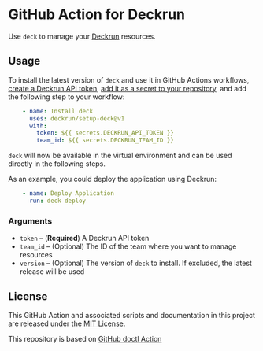 # GitHub Action for Deckrun

Use `deck` to manage your [Deckrun](https://deckrun.com) resources.

## Usage

To install the latest version of `deck` and use it in GitHub Actions workflows, [create a Deckrun API token](https://deckrun.com/docs/getting-started/install-deck-cli#step-1-create-an-api-token), [add it as a secret to your repository](https://docs.github.com/en/actions/security-for-github-actions/security-guides/using-secrets-in-github-actions#creating-encrypted-secrets-for-a-repository), and add the following step to your workflow:

```yaml
    - name: Install deck
      uses: deckrun/setup-deck@v1
      with:
        token: ${{ secrets.DECKRUN_API_TOKEN }}
        team_id: ${{ secrets.DECKRUN_TEAM_ID }}
```

`deck` will now be available in the virtual environment and can be used directly in the following steps.

As an example, you could deploy the application using Deckrun:

```yaml
    - name: Deploy Application
      run: deck deploy
```

### Arguments

- `token` – (**Required**) A Deckrun API token
- `team_id` – (Optional) The ID of the team where you want to manage resources
- `version` – (Optional) The version of `deck` to install. If excluded, the latest release will be used

## License

This GitHub Action and associated scripts and documentation in this project are released under the [MIT License](LICENSE).

This repository is based on [GitHub doctl Action](https://github.com/digitalocean/action-doctl)
